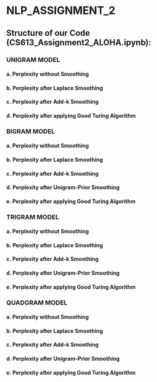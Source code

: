 # NLP_ASSIGNMENT_2

## Structure of our Code (CS613_Assignment2_ALOHA.ipynb):
###  UNIGRAM MODEL
####    a. Perplexity without Smoothing
####    b. Perplexity after Laplace Smoothing
####    c. Perplexity after Add-k Smoothing
####    d. Perplexity after applying Good Turing Algorithm
###  BIGRAM MODEL
####    a. Perplexity without Smoothing
####    b. Perplexity after Laplace Smoothing
####    c. Perplexity after Add-k Smoothing
####    d. Perplexity after Unigram-Prior Smoothing
####    e. Perplexity after applying Good Turing Algorithm
###  TRIGRAM MODEL
####    a. Perplexity without Smoothing
####    b. Perplexity after Laplace Smoothing
####    c. Perplexity after Add-k Smoothing
####    d. Perplexity after Unigram-Prior Smoothing
####    e. Perplexity after applying Good Turing Algorithm
###  QUADGRAM MODEL
####    a. Perplexity without Smoothing
####    b. Perplexity after Laplace Smoothing
####    c. Perplexity after Add-k Smoothing
####    d. Perplexity after Unigram-Prior Smoothing
####    e. Perplexity after applying Good Turing Algorithm
